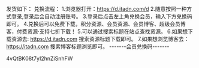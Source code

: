 发货如下：
兑换流程：
1.浏览器打开：https://d.itadn.com/d
2.随意按照一种方式登录,登录后会自动注册账号。
3.登录后点击左上角兑换会员，输入下方兑换码即可。
4.兑换后可以免费下载，积分资源、会员资源、会员博客、超级会员博客，付费资源·支持七折下载！
5.可以通过搜索标题在站点查找资源。
6.如果想下载资源去:   https://d.itadn.com  搜索资源标题下载即可。
7.如果想浏览博客去：https://itadn.com     搜索博客标题浏览即可。
-------会员兑换码-------

4vQtBK08t7yI2hnZiSnhFW